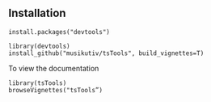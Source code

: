 ## Installation

```
install.packages("devtools")

library(devtools)
install_github("musikutiv/tsTools", build_vignettes=T)
```

To view the documentation 

```
library(tsTools)
browseVignettes("tsTools”)
```
